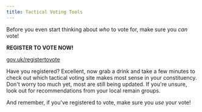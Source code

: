 ```yaml
---
title: Tactical Voting Tools
---
```


Before you even start thinking about _who_ to vote for, make sure you _can_ vote!

**REGISTER TO VOTE NOW!**

[gov.uk/registertovote](https://www.gov.uk/registertovote)

Have you registered? Excellent, now grab a drink and take a few minutes to check out which tactical voting site makes most sense in your constituency. Don't worry too much yet, most are still being updated. If you're unsure, look out for recommendations from your local remain groups.

And remember, if you've registered to vote, make sure you _use_ your vote!
